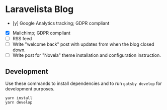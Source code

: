 # Laravelista Blog

- [y] Google Analytics tracking; GDPR compliant
- [x] Mailchimp; GDPR compliant
- [ ] RSS feed
- [ ] Write "welcome back" post with updates from when the blog closed down.
- [ ] Write post for "Novela" theme installation and configuration instruction.

## Development

Use these commands to install dependencies and to run `gatsby develop` for development purposes.

```
yarn install
yarn develop
```